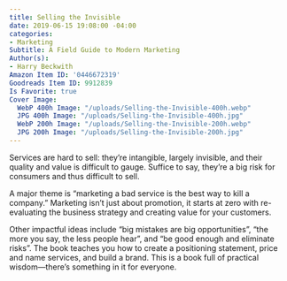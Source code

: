 ```yaml
---
title: Selling the Invisible
date: 2019-06-15 19:08:00 -04:00
categories:
- Marketing
Subtitle: A Field Guide to Modern Marketing
Author(s):
- Harry Beckwith
Amazon Item ID: '0446672319'
Goodreads Item ID: 9912839
Is Favorite: true
Cover Image:
  WebP 400h Image: "/uploads/Selling-the-Invisible-400h.webp"
  JPG 400h Image: "/uploads/Selling-the-Invisible-400h.jpg"
  WebP 200h Image: "/uploads/Selling-the-Invisible-200h.webp"
  JPG 200h Image: "/uploads/Selling-the-Invisible-200h.jpg"
---
```


Services are hard to sell: they’re intangible, largely invisible, and their quality and value is difficult to gauge. Suffice to say, they’re a big risk for consumers and thus difficult to sell.

A major theme is “marketing a bad service is the best way to kill a company.” Marketing isn’t just about promotion, it starts at zero with re-evaluating the business strategy and creating value for your customers.

Other impactful ideas include “big mistakes are big opportunities”, “the more you say, the less people hear”, and “be good enough and eliminate risks”. The book teaches you how to create a positioning statement, price and name services, and build a brand. This is a book full of practical wisdom—there’s something in it for everyone.